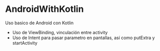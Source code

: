 # AndroidWithKotlin

Uso basico de Android con Kotlin

* Uso de ViewBinding, vinculación entre activity
* Uso de Intent para pasar parametro en pantallas, así como putExtra y startActivity 
